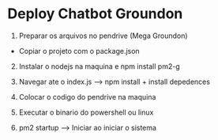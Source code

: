 # Deploy Chatbot Groundon

1) Preparar os arquivos no pendrive (Mega Groundon)

- Copiar o projeto com o package.json

2) Instalar o nodejs na maquina e npm install pm2-g

3) Navegar ate o index.js --> npm install + install depedences

4) Colocar o codigo do pendrive na maquina

5) Executar o binario do powershell ou linux

6) pm2 startup --> Iniciar ao iniciar o sistema